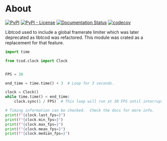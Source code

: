 # About

[![PyPI](https://img.shields.io/pypi/v/tcod-clock)](https://pypi.org/project/tcod-clock/)
[![PyPI - License](https://img.shields.io/pypi/l/tcod-clock)](https://github.com/HexDecimal/python-tcod-clock/blob/main/LICENSE)
[![Documentation Status](https://readthedocs.org/projects/python-tcod-clock/badge/?version=latest)](https://python-tcod-clock.readthedocs.io)
[![codecov](https://codecov.io/gh/HexDecimal/python-tcod-clock/branch/main/graph/badge.svg?token=UP161WEo0s)](https://codecov.io/gh/HexDecimal/python-tcod-clock)

Libtcod used to include a global framerate limiter which was later deprecated as libtcod was refactored.
This module was crated as a replacement for that feature.

```py
import time

from tcod.clock import Clock


FPS = 30

end_time = time.time() + 3  # Loop for 3 seconds.

clock = Clock()
while time.time() < end_time:
    clock.sync(1 / FPS)  # This loop will run at 30 FPS until interrupted.

# Timing information can be checked.  Check the docs for more info.
print(f"{clock.last_fps=}")
print(f"{clock.min_fps=}")
print(f"{clock.max_fps=}")
print(f"{clock.mean_fps=}")
print(f"{clock.median_fps=}")
```
